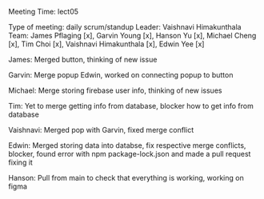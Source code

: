 Meeting Time: lect05

Type of meeting: daily scrum/standup
Leader: Vaishnavi Himakunthala
Team: James Pflaging [x], Garvin Young [x], Hanson Yu [x], Michael Cheng [x], Tim Choi [x], Vaishnavi Himakunthala [x], Edwin Yee [x]

James: Merged button, thinking of new issue

Garvin: Merge popup Edwin, worked on connecting popup to button

Michael: Merge storing firebase user info, thinking of new issues

Tim: Yet to merge getting info from database, blocker how to get info from database

Vaishnavi: Merged pop with Garvin, fixed merge conflict

Edwin: Merged storing data into databse, fix respective merge conflicts, blocker, found error with npm package-lock.json and made a pull request fixing it

Hanson: Pull from main to check that everything is working, working on figma
